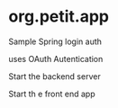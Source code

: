 # org.petit.app
Sample Spring login auth

uses OAuth Autentication

Start the backend server

Start th e front end app
